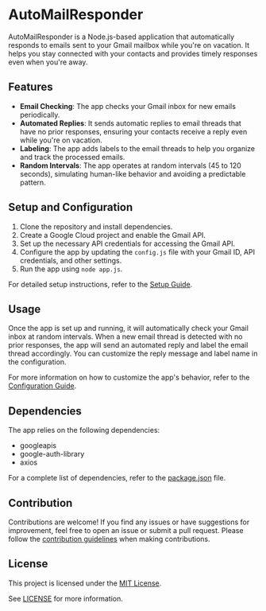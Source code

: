 # AutoMailResponder

AutoMailResponder is a Node.js-based application that automatically responds to emails sent to your Gmail mailbox while you're on vacation. It helps you stay connected with your contacts and provides timely responses even when you're away.

## Features

- **Email Checking**: The app checks your Gmail inbox for new emails periodically.
- **Automated Replies**: It sends automatic replies to email threads that have no prior responses, ensuring your contacts receive a reply even while you're on vacation.
- **Labeling**: The app adds labels to the email threads to help you organize and track the processed emails.
- **Random Intervals**: The app operates at random intervals (45 to 120 seconds), simulating human-like behavior and avoiding a predictable pattern.

## Setup and Configuration

1. Clone the repository and install dependencies.
2. Create a Google Cloud project and enable the Gmail API.
3. Set up the necessary API credentials for accessing the Gmail API.
4. Configure the app by updating the `config.js` file with your Gmail ID, API credentials, and other settings.
5. Run the app using `node app.js`.

For detailed setup instructions, refer to the [Setup Guide](docs/setup-guide.md).

## Usage

Once the app is set up and running, it will automatically check your Gmail inbox at random intervals. When a new email thread is detected with no prior responses, the app will send an automated reply and label the email thread accordingly. You can customize the reply message and label name in the configuration.

For more information on how to customize the app's behavior, refer to the [Configuration Guide](docs/configuration-guide.md).

## Dependencies

The app relies on the following dependencies:
- googleapis
- google-auth-library
- axios

For a complete list of dependencies, refer to the [package.json](package.json) file.

## Contribution

Contributions are welcome! If you find any issues or have suggestions for improvement, feel free to open an issue or submit a pull request. Please follow the [contribution guidelines](CONTRIBUTING.md) when making contributions.

## License

This project is licensed under the [MIT License](LICENSE).

See [LICENSE](LICENSE) for more information.
